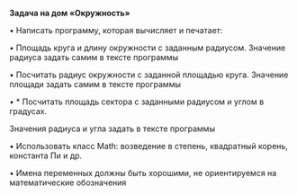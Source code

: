 **Задача на дом «Окружность»**

• Написать программу, которая вычисляет и печатает:

• Площадь круга и длину окружности с заданным радиусом.
Значение радиуса задать самим в тексте программы

• Посчитать радиус окружности с заданной площадью круга.
Значение площади задать самим в тексте программы

• * Посчитать площадь сектора с заданными радиусом и углом
в градусах.

Значения радиуса и угла задать в тексте программы

• Использовать класс Math: возведение в степень, квадратный
корень, константа Пи и др.

• Имена переменных должны быть хорошими, не ориентируемся
на математические обозначения